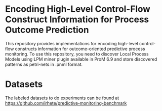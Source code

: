 # Encoding High-Level Control-Flow Construct Information for Process Outcome Prediction

This repository provides implementations for encoding high-level control-flow constructs information for outcome-oriented predictive process monitoring.
To use this repository, you need to discover Local Process Models using LPM miner plugin available in ProM 6.9 and store discovered patterns as petri-nets in .pnml format.


# Datasets
The labeled datasets to do experiments can be found at https://github.com/irhete/predictive-monitoring-benchmark 

